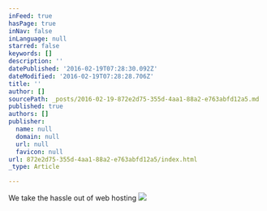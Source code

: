 ```yaml
---
inFeed: true
hasPage: true
inNav: false
inLanguage: null
starred: false
keywords: []
description: ''
datePublished: '2016-02-19T07:28:30.092Z'
dateModified: '2016-02-19T07:28:28.706Z'
title: ''
author: []
sourcePath: _posts/2016-02-19-872e2d75-355d-4aa1-88a2-e763abfd12a5.md
published: true
authors: []
publisher:
  name: null
  domain: null
  url: null
  favicon: null
url: 872e2d75-355d-4aa1-88a2-e763abfd12a5/index.html
_type: Article

---
```

We take the hassle out of web hosting
![](https://the-grid-user-content.s3-us-west-2.amazonaws.com/6d09906b-1e56-4f03-bb00-2357a3af4d0e.jpg)